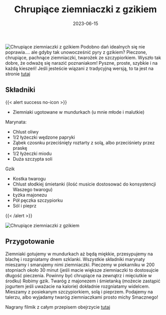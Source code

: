 ﻿---
title: "Chrupiące ziemniaczki z gzikiem"
date: 2023-06-15
categories:
- dania główne
tags:
- ziemniaki
- twaróg
- bez glutenu
- wegetariańskie
thumbnailImagePosition: "top"
---
![Chrupiące ziemniaczki z gzikiem](/img/Chrupiace-ziemniaczki-z-gzikiem/Chrupiace-ziemniaczki-z-gzikiem-1.jpg)
Podobno dań idealnych się nie poprawia.... ale gdyby tak unowocześnić pyry z gzikiem?
Pieczone, chrupiące, pachnące ziemniaczki, twarożek ze szczypiorkiem. Wyszło tak dobre, że odważę się narazić poznaniakom!
Pyszne, proste, szybkie i na każdą kieszeń!
Jeśli jesteście wiązani z tradycyjną wersją, to ta jest na stronie [tutaj](https://wegeinie.pl/2023/04/pyry-z-gzikiem/)
<!--more-->

## Składniki
{{< alert success no-icon >}}
- Ziemniaki ugotowane w mundurkach (u mnie młode i malutkie)

Marynata:
- Chlust oliwy
- 1/2 łyżeczki wędzone papryki
- Ząbek czosnku przeciśnięty roztarty z solą, albo przeciśniety przez praskę
- 1/2 łyżeczki miodu
- Duża szczypta soli

Gzik
- Kostka twarogu
- Chlust słodkiej śmietanki (ilość musicie dostosować do konsystencji Waszego twarogu)
- Łyżka majonezu
- Pół pęczka szczypiorku
- Sól i pieprz

{{< /alert >}}

![Chrupiące ziemniaczki z gzikiem](/img/Chrupiace-ziemniaczki-z-gzikiem/Chrupiace-ziemniaczki-z-gzikiem-1.jpg)
## Przygotowanie

Ziemniaki gotujemy w mundurkach aż będą miękkie, przesypujemy na blachę i rozgniatamy dnem szklanki.
Wszystkie składniki marynaty mieszamy i smarujemy nimi ziemniaczki. Pieczemy w piekarniku w 200 stopniach około 30 minut (jeśli macie większe ziemniaczki to dostosujcie długość pieczenia. Powinny być chrupiące na zewnątrz i mięciutkie w środku)
Robimy gzik. 
Twaróg z majonezem i śmietanką (możecie zastąpić jogurtem jeśli uważacie na kalorie) dokładnie rozgniatamy widelcem. Mieszamy z posiekanym szczypiorkiem, solą i pieprzem. 
Podajemy na talerzu, albo wyjadamy twaróg ziemniaczkami prosto  michy
Smacznego!

Nagrany filmik z całym przepisem obejrzycie [tutaj](https://www.instagram.com/reel/CtgVX3hsmND/?utm_source=ig_web_copy_link&igshid=MzRlODBiNWFlZA==)
